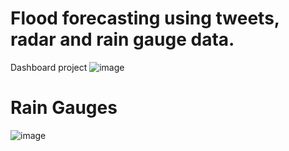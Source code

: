 # Flood forecasting using tweets, radar and rain gauge data.
Dashboard project
![image](https://user-images.githubusercontent.com/85116292/150554288-5aad858e-00cb-4123-ac66-f5ac2fdd07fd.png)

# Rain Gauges

![image](https://user-images.githubusercontent.com/85116292/150555230-7dca49aa-c27d-4067-82f0-57af604e0b8a.png)
